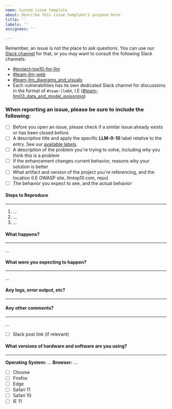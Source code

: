 ```yaml
---
name: Custom issue template
about: Describe this issue template's purpose here.
title: ''
labels: ''
assignees: ''

---
```


Remember, an issue is not the place to ask questions. You can use our [Slack channel](https://github.com/OWASP/www-project-top-10-for-large-language-model-applications/wiki) for that, or you may want to consult the following Slack channels:

- [#project-top10-for-llm](https://owasp.slack.com/archives/C05956H7R8R)
- [#team-llm-web](https://owasp.slack.com/archives/C06RXVCQB1C)
- [#team-llm_diagrams_and_visuals](https://owasp.slack.com/archives/C05L7TW8VCY)
- Each vulnerabilities has its own dedicated Slack channel for discussions in the format of `#team-llm0X`, I.E ([#team-llm03_data_and_model_poisoning](https://owasp.slack.com/archives/C05F7JWFYBU))

### When reporting an issue, please be sure to include the following:
- [ ] Before you open an issue, please check if a similar issue already exists or has been closed before.
- [ ] A descriptive title and apply the specific **LLM-0-10** label relative to the entry. See our [available labels](https://github.com/OWASP/www-project-top-10-for-large-language-model-applications/labels).
- [ ] A description of the problem you're trying to solve, including *why* you think this is a problem
- [ ] If the enhancement changes current behavior, reasons why your solution is better
- [ ] What artifact and version of the project you're referencing, and the location (I.E OWASP site, llmtop10.com, repo)
- [ ] The behavior you expect to see, and the actual behavior

#### Steps to Reproduce
-------------------------------------------
1. …
2. …
3. …

#### What happens?
-------------
…

#### What were you expecting to happen?
----------------------------------
…

#### Any logs, error output, etc?
----------------------------


#### Any other comments?
-------------------
…

- [ ] Slack post link (if relevant)

#### What versions of hardware and software are you using?
----------------------------------------
**Operating System:** …
**Browser:** …

- [ ] Chrome
- [ ] Firefox
- [ ] Edge
- [ ] Safari 11
- [ ] Safari 10
- [ ] IE 11
